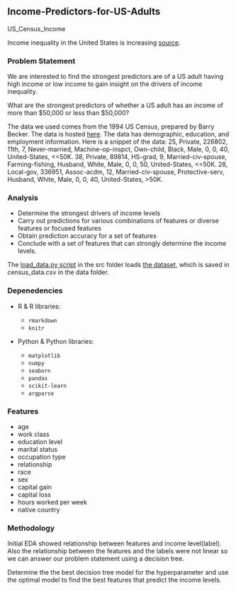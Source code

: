 ## Income-Predictors-for-US-Adults
US_Census_Income

Income inequality in the United States is increasing [source](https://www.cnbc.com/2018/07/19/income-inequality-continues-to-grow-in-the-united-states.html).

### Problem Statement
We are interested to find the strongest predictors are of a US adult having high income or low income to 
gain insight on the drivers of income inequality.

What are the strongest predictors of whether a US adult has an income of more than $50,000 or less than $50,000?


The data we used comes from the 1994 US Census, prepared by Barry Becker.  The data is hosted [here](https://archive.ics.uci.edu/ml/datasets/Census+Income).
The data has demographic, education, and employment information.
Here is a snippet of the data:
25, Private, 226802, 11th, 7, Never-married, Machine-op-inspct, Own-child, Black, Male, 0, 0, 40, United-States, <=50K.
38, Private, 89814, HS-grad, 9, Married-civ-spouse, Farming-fishing, Husband, White, Male, 0, 0, 50, United-States, <=50K.
28, Local-gov, 336951, Assoc-acdm, 12, Married-civ-spouse, Protective-serv, Husband, White, Male, 0, 0, 40, United-States, >50K.

### Analysis
- Determine the strongest drivers of income levels
- Carry out predictions for various combinations of features or diverse features or focused features
- Obtain prediction accuracy for a set of features
- Conclude with a set of features that can strongly determine the income levels.


The [load_data.py script](https://github.com/UBC-MDS/Income-Predictors-for-US-Adults/blob/master/src/load_data.py) in the src folder loads [the dataset](https://github.com/UBC-MDS/Income-Predictors-for-US-Adults/blob/master/data/census_data.csv), which is saved in census_data.csv in the data folder.

### Depenedencies
- R & R libraries:
    - `rmarkdown`
    - `knitr`
   
- Python & Python libraries:
    - `matplotlib`
    - `numpy`
    - `seaborn`
    - `pandas`
    - `scikit-learn`
    - `argparse`

### Features
- age
- work class
- education level
- marital status
- occupation type
- relationship
- race
- sex
- capital gain
- capital loss
- hours worked per week
- native country

### Methodology
Initial EDA showed relationship between features and income level(label). Also the relationship between the features and the labels  were not linear so we can answer our problem statement using a decision tree.

Determine the the best decision tree model for the hyperparameter and use the optimal model to find the best features that predict the income levels.

